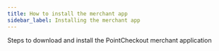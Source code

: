 ```yaml
---
title: How to install the merchant app
sidebar_label: Installing the merchant app
---
```


Steps to download and install the PointCheckout merchant application
